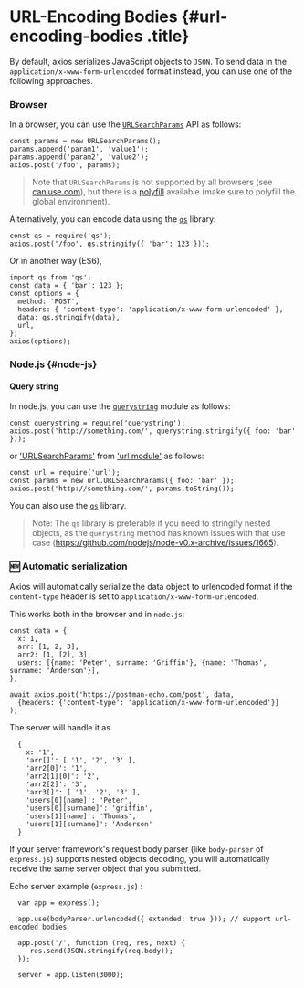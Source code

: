 # URL-Encoding Bodies {#url-encoding-bodies .title}

By default, axios serializes JavaScript objects to `JSON`. To send data
in the `application/x-www-form-urlencoded` format instead, you can use
one of the following approaches.

### Browser

In a browser, you can use the
[`URLSearchParams`](https://developer.mozilla.org/en-US/docs/Web/API/URLSearchParams)
API as follows:

``` lang-js
const params = new URLSearchParams();
params.append('param1', 'value1');
params.append('param2', 'value2');
axios.post('/foo', params);
```

> Note that `URLSearchParams` is not supported by all browsers (see
> [caniuse.com](http://www.caniuse.com/#feat=urlsearchparams)), but
> there is a
> [polyfill](https://github.com/WebReflection/url-search-params)
> available (make sure to polyfill the global environment).

Alternatively, you can encode data using the
[`qs`](https://github.com/ljharb/qs) library:

``` lang-js
const qs = require('qs');
axios.post('/foo', qs.stringify({ 'bar': 123 }));
```

Or in another way (ES6),

``` lang-js
import qs from 'qs';
const data = { 'bar': 123 };
const options = {
  method: 'POST',
  headers: { 'content-type': 'application/x-www-form-urlencoded' },
  data: qs.stringify(data),
  url,
};
axios(options);
```

### Node.js {#node-js}

#### Query string

In node.js, you can use the
[`querystring`](https://nodejs.org/api/querystring.html) module as
follows:

``` lang-js
const querystring = require('querystring');
axios.post('http://something.com/', querystring.stringify({ foo: 'bar' }));
```

or
[\'URLSearchParams\'](https://nodejs.org/api/url.html#url_class_urlsearchparams)
from [\'url module\'](https://nodejs.org/api/url.html) as follows:

``` lang-js
const url = require('url');
const params = new url.URLSearchParams({ foo: 'bar' });
axios.post('http://something.com/', params.toString());
```

You can also use the [`qs`](https://github.com/ljharb/qs) library.

> Note: The `qs` library is preferable if you need to stringify nested
> objects, as the `querystring` method has known issues with that use
> case (<https://github.com/nodejs/node-v0.x-archive/issues/1665>).

### 🆕 Automatic serialization

Axios will automatically serialize the data object to urlencoded format
if the `content-type` header is set to
`application/x-www-form-urlencoded`.

This works both in the browser and in `node.js`:

``` lang-js
const data = {
  x: 1,
  arr: [1, 2, 3],
  arr2: [1, [2], 3],
  users: [{name: 'Peter', surname: 'Griffin'}, {name: 'Thomas', surname: 'Anderson'}],
};

await axios.post('https://postman-echo.com/post', data,
  {headers: {'content-type': 'application/x-www-form-urlencoded'}}
);
```

The server will handle it as

``` lang-js
  {
    x: '1',
    'arr[]': [ '1', '2', '3' ],
    'arr2[0]': '1',
    'arr2[1][0]': '2',
    'arr2[2]': '3',
    'arr3[]': [ '1', '2', '3' ],
    'users[0][name]': 'Peter',
    'users[0][surname]': 'griffin',
    'users[1][name]': 'Thomas',
    'users[1][surname]': 'Anderson'
  }
```

If your server framework\'s request body parser (like `body-parser` of
`express.js`) supports nested objects decoding, you will automatically
receive the same server object that you submitted.

Echo server example (`express.js`) :

``` lang-js
  var app = express();
  
  app.use(bodyParser.urlencoded({ extended: true })); // support url-encoded bodies
  
  app.post('/', function (req, res, next) {
     res.send(JSON.stringify(req.body));
  });

  server = app.listen(3000);
```